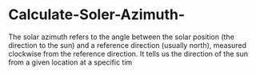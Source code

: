 # Calculate-Soler-Azimuth-
The solar azimuth refers to the angle between the solar position (the direction to the sun) and a reference direction (usually north), measured clockwise from the reference direction. It tells us the direction of the sun from a given location at a specific tim
